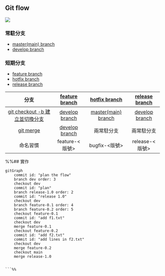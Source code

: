 ## Git flow



![](https://ithelp.ithome.com.tw/upload/images/20191013/20072606m7Qy0zFdnR.jpg)

### 常駐分支
- [master(main) branch](Git%20Flow/master(main)%20branch.md)
- [develop branch](Git%20Flow/develop%20branch.md)

### 短期分支 
- [feature branch](Git%20Flow/feature%20branch.md)
- [hotfix branch](Git%20Flow/hotfix%20branch.md)
- [release branch](Git%20Flow/release%20branch.md)

|分支|[feature branch](Git%20Flow/feature%20branch.md)|[hotfix branch](Git%20Flow/hotfix%20branch.md)|[release branch](Git%20Flow/release%20branch.md)|
|:-:|:-:|:-:|:-:|
|[git checkout -b 建立並切換分支](../dontTrustYourLittleBrain/git%20checkout%20-b%20建立並切換分支.md)|[develop branch](Git%20Flow/develop%20branch.md)|[master(main) branch](Git%20Flow/master(main)%20branch.md)|[develop branch](Git%20Flow/develop%20branch.md)|
|[git merge](../dontTrustYourLittleBrain/git%20merge.md)|[develop branch](Git%20Flow/develop%20branch.md)|兩常駐分支|兩常駐分支|
|命名習慣|feature-<版號>|bugfix-<版號>|release-<版號>|

%%## 實作
```mermaid  
gitGraph
	commit id: "plan the flow"
	branch dev order: 3
	checkout dev
	commit id: "plan"
	branch release-1.0 order: 2
	commit id: "release 1.0"
	checkout dev
	branch feature-0.1 order: 4
	branch feature-0.2 order: 5
	checkout feature-0.1
	commit id: "add f1.txt"
	checkout dev
	merge feature-0.1
	checkout feature-0.2
	commit id: "add f2.txt"
	commit id: "add lines in f2.txt"
	checkout dev
	merge feature-0.2
	checkout main
	merge release-1.0
	
	
```%%